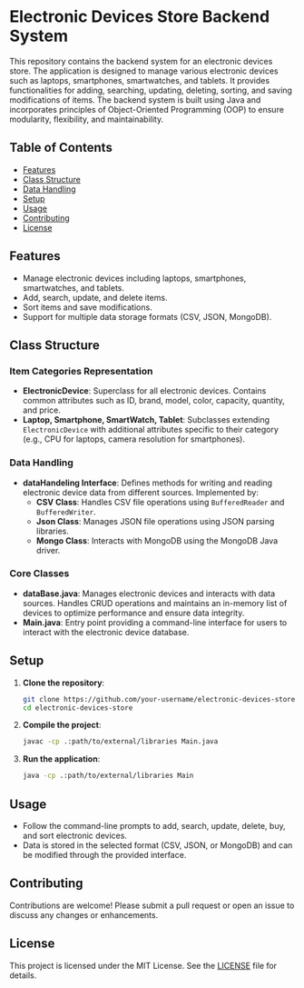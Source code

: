 # Electronic Devices Store Backend System

This repository contains the backend system for an electronic devices store. The application is designed to manage various electronic devices such as laptops, smartphones, smartwatches, and tablets. It provides functionalities for adding, searching, updating, deleting, sorting, and saving modifications of items. The backend system is built using Java and incorporates principles of Object-Oriented Programming (OOP) to ensure modularity, flexibility, and maintainability.

## Table of Contents
- [Features](#features)
- [Class Structure](#class-structure)
- [Data Handling](#data-handling)
- [Setup](#setup)
- [Usage](#usage)
- [Contributing](#contributing)
- [License](#license)

## Features
- Manage electronic devices including laptops, smartphones, smartwatches, and tablets.
- Add, search, update, and delete items.
- Sort items and save modifications.
- Support for multiple data storage formats (CSV, JSON, MongoDB).

## Class Structure
### Item Categories Representation
- **ElectronicDevice**: Superclass for all electronic devices. Contains common attributes such as ID, brand, model, color, capacity, quantity, and price.
- **Laptop, Smartphone, SmartWatch, Tablet**: Subclasses extending `ElectronicDevice` with additional attributes specific to their category (e.g., CPU for laptops, camera resolution for smartphones).

### Data Handling
- **dataHandeling Interface**: Defines methods for writing and reading electronic device data from different sources. Implemented by:
  - **CSV Class**: Handles CSV file operations using `BufferedReader` and `BufferedWriter`.
  - **Json Class**: Manages JSON file operations using JSON parsing libraries.
  - **Mongo Class**: Interacts with MongoDB using the MongoDB Java driver.

### Core Classes
- **dataBase.java**: Manages electronic devices and interacts with data sources. Handles CRUD operations and maintains an in-memory list of devices to optimize performance and ensure data integrity.
- **Main.java**: Entry point providing a command-line interface for users to interact with the electronic device database.

## Setup
1. **Clone the repository**:
    ```bash
    git clone https://github.com/your-username/electronic-devices-store.git
    cd electronic-devices-store
    ```

2. **Compile the project**:
    ```bash
    javac -cp .:path/to/external/libraries Main.java
    ```

3. **Run the application**:
    ```bash
    java -cp .:path/to/external/libraries Main
    ```

## Usage
- Follow the command-line prompts to add, search, update, delete, buy, and sort electronic devices.
- Data is stored in the selected format (CSV, JSON, or MongoDB) and can be modified through the provided interface.

## Contributing
Contributions are welcome! Please submit a pull request or open an issue to discuss any changes or enhancements.

## License
This project is licensed under the MIT License. See the [LICENSE](LICENSE) file for details.
